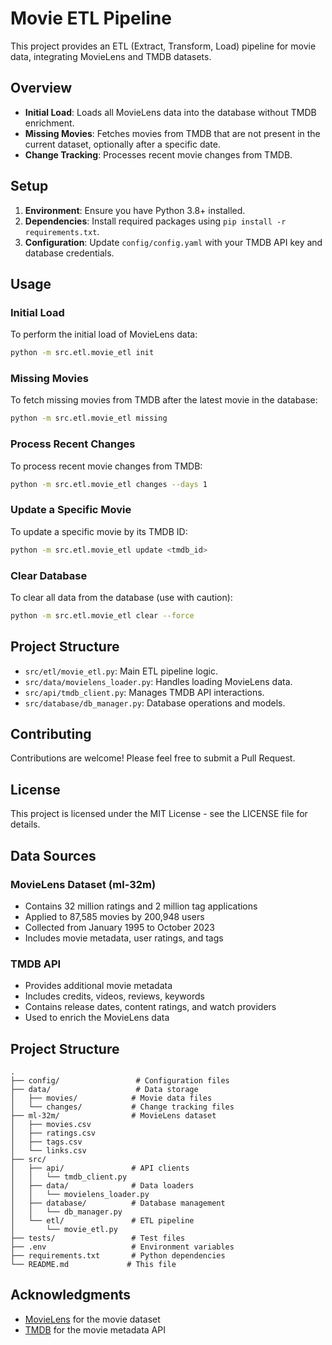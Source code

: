 # Movie ETL Pipeline

This project provides an ETL (Extract, Transform, Load) pipeline for movie data, integrating MovieLens and TMDB datasets.

## Overview

- **Initial Load**: Loads all MovieLens data into the database without TMDB enrichment.
- **Missing Movies**: Fetches movies from TMDB that are not present in the current dataset, optionally after a specific date.
- **Change Tracking**: Processes recent movie changes from TMDB.

## Setup

1. **Environment**: Ensure you have Python 3.8+ installed.
2. **Dependencies**: Install required packages using `pip install -r requirements.txt`.
3. **Configuration**: Update `config/config.yaml` with your TMDB API key and database credentials.

## Usage

### Initial Load

To perform the initial load of MovieLens data:

```bash
python -m src.etl.movie_etl init
```

### Missing Movies

To fetch missing movies from TMDB after the latest movie in the database:

```bash
python -m src.etl.movie_etl missing
```

### Process Recent Changes

To process recent movie changes from TMDB:

```bash
python -m src.etl.movie_etl changes --days 1
```

### Update a Specific Movie

To update a specific movie by its TMDB ID:

```bash
python -m src.etl.movie_etl update <tmdb_id>
```

### Clear Database

To clear all data from the database (use with caution):

```bash
python -m src.etl.movie_etl clear --force
```

## Project Structure

- `src/etl/movie_etl.py`: Main ETL pipeline logic.
- `src/data/movielens_loader.py`: Handles loading MovieLens data.
- `src/api/tmdb_client.py`: Manages TMDB API interactions.
- `src/database/db_manager.py`: Database operations and models.

## Contributing

Contributions are welcome! Please feel free to submit a Pull Request.

## License

This project is licensed under the MIT License - see the LICENSE file for details.

## Data Sources

### MovieLens Dataset (ml-32m)
- Contains 32 million ratings and 2 million tag applications
- Applied to 87,585 movies by 200,948 users
- Collected from January 1995 to October 2023
- Includes movie metadata, user ratings, and tags

### TMDB API
- Provides additional movie metadata
- Includes credits, videos, reviews, keywords
- Contains release dates, content ratings, and watch providers
- Used to enrich the MovieLens data

## Project Structure

```
.
├── config/                 # Configuration files
├── data/                   # Data storage
│   ├── movies/            # Movie data files
│   └── changes/           # Change tracking files
├── ml-32m/                # MovieLens dataset
│   ├── movies.csv
│   ├── ratings.csv
│   ├── tags.csv
│   └── links.csv
├── src/
│   ├── api/               # API clients
│   │   └── tmdb_client.py
│   ├── data/              # Data loaders
│   │   └── movielens_loader.py
│   ├── database/          # Database management
│   │   └── db_manager.py
│   └── etl/               # ETL pipeline
│       └── movie_etl.py
├── tests/                 # Test files
├── .env                   # Environment variables
├── requirements.txt       # Python dependencies
└── README.md             # This file
```

## Acknowledgments

- [MovieLens](https://grouplens.org/datasets/movielens/) for the movie dataset
- [TMDB](https://www.themoviedb.org/) for the movie metadata API